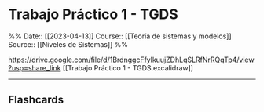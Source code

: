 # Trabajo Práctico 1 - TGDS

%%
Date:: [[2023-04-13]]
Course:: [[Teoría de sistemas y modelos]]
Source:: [[Niveles de Sistemas]]
%%


https://drive.google.com/file/d/1BrdnggcFfylkuujZDhLqSLRfNrRQqTp4/view?usp=share_link
[[Trabajo Práctico 1 - TGDS.excalidraw]]



___
## Flashcards